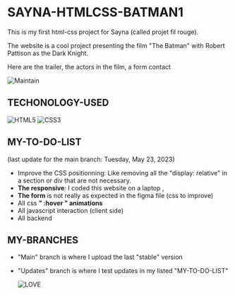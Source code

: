# SAYNA-HTMLCSS-BATMAN1

This is my first html-css project for Sayna (called projet fil rouge).

The website is a cool project presenting the film "The Batman" with Robert Pattison as the Dark Knight.

Here are the trailer, the actors in the film, a form contact

![Maintain](https://img.shields.io/badge/Maintained%3F-yes-green.svg)

## TECHONOLOGY-USED

![HTML5](https://img.shields.io/badge/html5-%23E34F26.svg?style=for-the-badge&logo=html5&logoColor=white) ![CSS3](https://img.shields.io/badge/css3-%231572B6.svg?style=for-the-badge&logo=css3&logoColor=white)

## MY-TO-DO-LIST

(last update for the main branch: Tuesday, May 23, 2023)

-   Improve the CSS positionning: Like removing all the "display: relative" in a section or div that are not necessary.
-   **The responsive**: I coded this website on a laptop ,
-   **The form** is not really as expected in the figma file (css to improve)
-   All css **" :hover " animations**
-   All javascript interaction (client side)
-   All backend

## MY-BRANCHES

-   "Main" branch is where I upload the last "stable" version
-   "Updates" branch is where I test updates in my listed "MY-TO-DO-LIST"

    ![LOVE](http://ForTheBadge.com/images/badges/built-with-love.svg)
